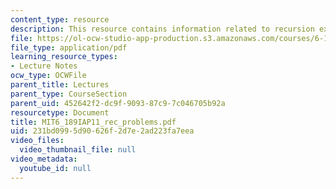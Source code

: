 ```yaml
---
content_type: resource
description: This resource contains information related to recursion exercises.
file: https://ol-ocw-studio-app-production.s3.amazonaws.com/courses/6-189-a-gentle-introduction-to-programming-using-python-january-iap-2011/231bd0995d90626f2d7e2ad223fa7eea_MIT6_189IAP11_rec_problems.pdf
file_type: application/pdf
learning_resource_types:
- Lecture Notes
ocw_type: OCWFile
parent_title: Lectures
parent_type: CourseSection
parent_uid: 452642f2-dc9f-9093-87c9-7c046705b92a
resourcetype: Document
title: MIT6_189IAP11_rec_problems.pdf
uid: 231bd099-5d90-626f-2d7e-2ad223fa7eea
video_files:
  video_thumbnail_file: null
video_metadata:
  youtube_id: null
---
```

